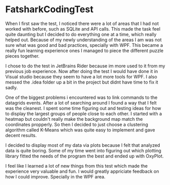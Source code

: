 # FatsharkCodingTest

When I first saw the test, I noticed there were a lot of areas that I had not worked with before, such as SQLite and API calls.
This made the task feel quite daunting but I decided to do everything one at a time, which really helped out.
Because of my newly understanding of the areas I am was not sure what was good and bad practices, specially with WPF.
This became a really fun learning experience ones I managed to piece the different puzzle pieces together.


I chose to do the test in JetBrains Rider because im more used to it from my previous job experience. 
Now after doing the test I would have done it in Visual studio because they seem to have a lot more tools for WPF.
I also messed the .idea folder up a bit in the project but didnt have time to fix it sadly.

One of the biggest problems i encountered was to link commands to the datagrids events. After a lot of searching around I found a way that I felt was the cleanest.
I spent some time figuring out and testing ideas for how to display the largest groups of people close to each other. I started with a heatmap but couldn't really make the background map match the coordinates propperly.
So then I decided to just choose a clustering algorithm called K-Means which was quite easy to implement and gave decent results. 

I decided to display most of my data via plots because I felt that analyzed data is quite boring. Some of my time went into figuring out which plotting library fitted the needs of the program the best and ended up with OxyPlot.

I feel like I learned a lot of new things from this test which made the experience very valuable and fun.
I would greatly appriciate feedback on how I could improve. Specially in the WPF area.
